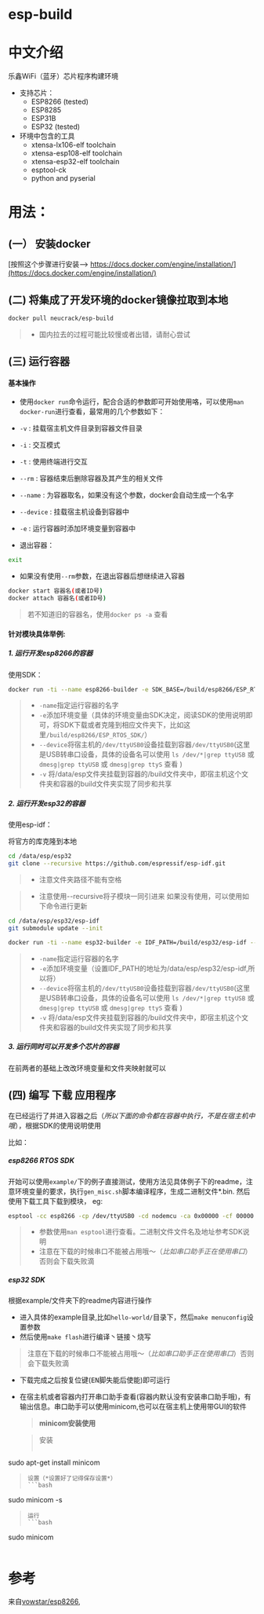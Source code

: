 esp-build
=====

# **中文介绍**

乐鑫WiFi（蓝牙）芯片程序构建环境
* 支持芯片：
  * ESP8266 (tested)
  * ESP8285
  * ESP31B
  * ESP32 (tested)
* 环境中包含的工具
  * xtensa-lx106-elf toolchain
  * xtensa-esp108-elf toolchain
  * xtensa-esp32-elf toolchain
  * esptool-ck
  * python and pyserial

# 用法：

## (一） 安装docker

[按照这个步骤进行安装-->   https://docs.docker.com/engine/installation/](https://docs.docker.com/engine/installation/)

## (二) 将集成了开发环境的docker镜像拉取到本地

```bash
docker pull neucrack/esp-build
```
> * 国内拉去的过程可能比较慢或者出错，请耐心尝试

## (三) 运行容器

#### 基本操作

* 使用`docker run`命令运行，配合合适的参数即可开始使用咯，可以使用`man docker-run`进行查看，最常用的几个参数如下：
 * `-v` : 挂载宿主机文件目录到容器文件目录
 * `-i` : 交互模式
 * `-t` : 使用终端进行交互
 * `--rm` : 容器结束后删除容器及其产生的相关文件
 * `--name` : 为容器取名，如果没有这个参数，docker会自动生成一个名字
 * `--device` : 挂载宿主机设备到容器中
 * `-e` : 运行容器时添加环境变量到容器中

* 退出容器：
```bash
exit
```

* 如果没有使用`--rm`参数，在退出容器后想继续进入容器
```bash
docker start 容器名(或者ID号)
docker attach 容器名(或者ID号)
```
> 若不知道旧的容器名，使用`docker ps -a` 查看

#### 针对模块具体举例:

##### 1. 运行开发esp8266的容器

使用SDK：
```bash
docker run -ti --name esp8266-builder -e SDK_BASE=/build/esp8266/ESP_RTOS_SDK/ --device /dev/ttyUSB0:/dev/ttyUSB0 -v /data/esp:/build neucrack/esp-build /bin/bash
```
> * `-name`指定运行容器的名字
> * `-e`添加环境变量（具体的环境变量由SDK决定，阅读SDK的使用说明即可，将SDK下载或者克隆到相应文件夹下，比如这里`/build/esp8266/ESP_RTOS_SDK/`）
> * `--device`将宿主机的`/dev/ttyUSB0`设备挂载到容器`/dev/ttyUSB0`(这里是USB转串口设备，具体的设备名可以使用 `ls /dev/*|grep ttyUSB` 或 `dmesg|grep ttyUSB` 或 `dmesg|grep ttyS` 查看
)
> * `-v` 将/data/esp文件夹挂载到容器的/build文件夹中，即宿主机这个文件夹和容器的build文件夹实现了同步和共享


##### 2. 运行开发esp32的容器

使用esp-idf：

将官方的库克隆到本地

```bash
cd /data/esp/esp32
git clone --recursive https://github.com/espressif/esp-idf.git
```
> * 注意文件夹路径不能有空格

> * 注意使用--recursive将子模块一同引进来
如果没有使用，可以使用如下命令进行更新
```bash
cd /data/esp/esp32/esp-idf
git submodule update --init
```

```bash
docker run -ti --name esp32-builder -e IDF_PATH=/build/esp32/esp-idf --device /dev/ttyUSB0:/dev/ttyUSB0 -v /data/esp:/build neucrack/esp-build /bin/bash
```
> * `-name`指定运行容器的名字
> * `-e`添加环境变量（设置IDF_PATH的地址为/data/esp/esp32/esp-idf,所以将）
> * `--device`将宿主机的`/dev/ttyUSB0`设备挂载到容器`/dev/ttyUSB0`(这里是USB转串口设备，具体的设备名可以使用 `ls /dev/*|grep ttyUSB` 或 `dmesg|grep ttyUSB` 或 `dmesg|grep ttyS` 查看
)
> * `-v` 将/data/esp文件夹挂载到容器的/build文件夹中，即宿主机这个文件夹和容器的build文件夹实现了同步和共享

##### 3. 运行同时可以开发多个芯片的容器

在前两者的基础上改改环境变量和文件夹映射就可以


## (四) 编写 下载 应用程序
在已经运行了并进入容器之后（*所以下面的命令都在容器中执行，不是在宿主机中哦*），根据SDK的使用说明使用

比如：

##### esp8266 RTOS SDK

开始可以使用`example/`下的例子直接测试，使用方法见具体例子下的readme，注意环境变量的要求，执行`gen_misc.sh`脚本编译程序，生成二进制文件*.bin.
然后使用下载工具下载到模块，
eg:
```bash
esptool -cc esp8266 -cp /dev/ttyUSB0 -cd nodemcu -ca 0x00000 -cf 00000.bin -ca 0x40000 -cf 40000.bin
```
> * 参数使用`man esptool`进行查看。二进制文件文件名及地址参考SDK说明
> * 注意在下载的时候串口不能被占用哦～（*比如串口助手正在使用串口*）否则会下载失败滴


##### esp32 SDK

根据example/文件夹下的readme内容进行操作
* 进入具体的example目录,比如`hello-world/`目录下，然后`make menuconfig`设置参数
* 然后使用`make flash`进行编译丶链接丶烧写
> 注意在下载的时候串口不能被占用哦～（*比如串口助手正在使用串口*）否则会下载失败滴
* 下载完成之后按复位键(<kbd>EN</kbd>脚失能后使能)即可运行
* 在宿主机或者容器内打开串口助手查看(容器内默认没有安装串口助手哦)，有输出信息。串口助手可以使用minicom,也可以在宿主机上使用带GUI的软件

  > **minicom安装使用**
  
  > 安装
  > ```bash
sudo apt-get install minicom
  > ```
  > 设置（*设置好了记得保存设置*）
  > ```bash
sudo minicom -s
  > ```
  > 运行
  > ```bash
sudo minicom
  > ```

# 参考

来自[vowstar/esp8266](https://hub.docker.com/r/vowstar/esp8266/),


